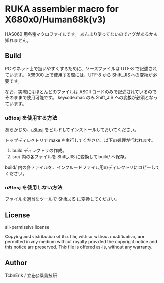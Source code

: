# RUKA assembler macro for X680x0/Human68k(v3)

HAS060 用各種マクロファイルです。
あんまり使ってないのでバグがあるかも知れません。


## Build
PC やネット上で扱いやすくするために、ソースファイルは UTF-8 で記述されています。
X68000 上で使用する際には、UTF-8 から Shift_JIS への変換が必要です。

なお、実際にはほとんどのファイルは ASCII コードのみで記述されているのでそのままで使用可能です。
keycode.mac のみ Shift_JIS への変換が必須となっています。


### u8tosj を使用する方法

あらかじめ、[u8tosj](https://github.com/kg68k/u8tosj) をビルドしてインストールしておいてください。

トップディレクトリで make を実行してください。以下の処理が行われます。
1. build ディレクトリの作成。
2. src/ 内の各ファイルを Shift_JIS に変換して build/ へ保存。

build/ 内の各ファイルを、インクルードファイル用のディレクトリにコピーしてください。


### u8tosj を使用しない方法

ファイルを適当なツールで Shift_JIS に変換してください。


## License

all-permissive license

Copying and distribution of this file, with or without modification,
are permitted in any medium without royalty provided the copyright
notice and this notice are preserved.  This file is offered as-is,
without any warranty.


## Author

TcbnErik / 立花@桑島技研


